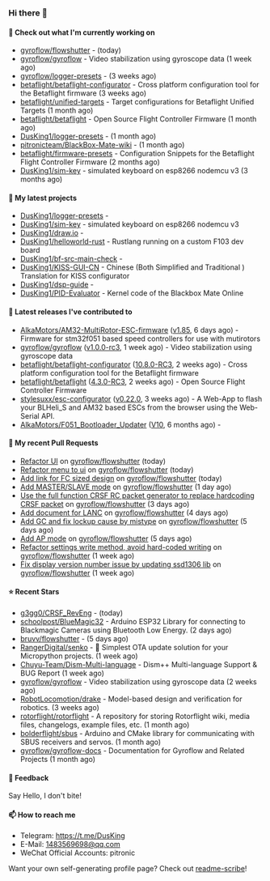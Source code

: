 ### Hi there 👋

#### 👷 Check out what I'm currently working on

- [gyroflow/flowshutter](https://github.com/gyroflow/flowshutter) -  (today)
- [gyroflow/gyroflow](https://github.com/gyroflow/gyroflow) - Video stabilization using gyroscope data (1 week ago)
- [gyroflow/logger-presets](https://github.com/gyroflow/logger-presets) -  (3 weeks ago)
- [betaflight/betaflight-configurator](https://github.com/betaflight/betaflight-configurator) - Cross platform configuration tool for the Betaflight firmware (3 weeks ago)
- [betaflight/unified-targets](https://github.com/betaflight/unified-targets) - Target configurations for Betaflight Unified Targets (1 month ago)
- [betaflight/betaflight](https://github.com/betaflight/betaflight) - Open Source Flight Controller Firmware (1 month ago)
- [DusKing1/logger-presets](https://github.com/DusKing1/logger-presets) -  (1 month ago)
- [pitronicteam/BlackBox-Mate-wiki](https://github.com/pitronicteam/BlackBox-Mate-wiki) -  (1 month ago)
- [betaflight/firmware-presets](https://github.com/betaflight/firmware-presets) - Configuration Snippets for the Betaflight Flight Controller Firmware (2 months ago)
- [DusKing1/sim-key](https://github.com/DusKing1/sim-key) - simulated keyboard on esp8266 nodemcu v3 (3 months ago)

#### 🌱 My latest projects

- [DusKing1/logger-presets](https://github.com/DusKing1/logger-presets) - 
- [DusKing1/sim-key](https://github.com/DusKing1/sim-key) - simulated keyboard on esp8266 nodemcu v3
- [DusKing1/draw.io](https://github.com/DusKing1/draw.io) - 
- [DusKing1/helloworld-rust](https://github.com/DusKing1/helloworld-rust) - Rustlang running on a custom F103 dev board
- [DusKing1/bf-src-main-check](https://github.com/DusKing1/bf-src-main-check) - 
- [DusKing1/KISS-GUI-CN](https://github.com/DusKing1/KISS-GUI-CN) - Chinese (Both Simplified and Traditional ) Translation for KISS configurator
- [DusKing1/dsp-guide](https://github.com/DusKing1/dsp-guide) - 
- [DusKing1/PID-Evaluator](https://github.com/DusKing1/PID-Evaluator) - Kernel code of the Blackbox Mate Online

#### 🔭 Latest releases I've contributed to

- [AlkaMotors/AM32-MultiRotor-ESC-firmware](https://github.com/AlkaMotors/AM32-MultiRotor-ESC-firmware) ([v1.85](https://github.com/AlkaMotors/AM32-MultiRotor-ESC-firmware/releases/tag/v1.85), 6 days ago) - Firmware for stm32f051 based speed controllers for use with mutirotors
- [gyroflow/gyroflow](https://github.com/gyroflow/gyroflow) ([v1.0.0-rc3](https://github.com/gyroflow/gyroflow/releases/tag/v1.0.0-rc3), 1 week ago) - Video stabilization using gyroscope data
- [betaflight/betaflight-configurator](https://github.com/betaflight/betaflight-configurator) ([10.8.0-RC3](https://github.com/betaflight/betaflight-configurator/releases/tag/10.8.0-RC3), 2 weeks ago) - Cross platform configuration tool for the Betaflight firmware
- [betaflight/betaflight](https://github.com/betaflight/betaflight) ([4.3.0-RC3](https://github.com/betaflight/betaflight/releases/tag/4.3.0-RC3), 2 weeks ago) - Open Source Flight Controller Firmware
- [stylesuxx/esc-configurator](https://github.com/stylesuxx/esc-configurator) ([v0.22.0](https://github.com/stylesuxx/esc-configurator/releases/tag/v0.22.0), 3 weeks ago) - A Web-App to flash your BLHeli_S and AM32 based ESCs from the browser using the Web-Serial API.
- [AlkaMotors/F051_Bootloader_Updater](https://github.com/AlkaMotors/F051_Bootloader_Updater) ([V10](https://github.com/AlkaMotors/F051_Bootloader_Updater/releases/tag/V10), 6 months ago) - 

#### 🔨 My recent Pull Requests

- [Refactor UI](https://github.com/gyroflow/flowshutter/pull/35) on [gyroflow/flowshutter](https://github.com/gyroflow/flowshutter) (today)
- [Refactor menu to ui](https://github.com/gyroflow/flowshutter/pull/34) on [gyroflow/flowshutter](https://github.com/gyroflow/flowshutter) (today)
- [Add link for FC sized design](https://github.com/gyroflow/flowshutter/pull/33) on [gyroflow/flowshutter](https://github.com/gyroflow/flowshutter) (today)
- [Add MASTER/SLAVE mode](https://github.com/gyroflow/flowshutter/pull/32) on [gyroflow/flowshutter](https://github.com/gyroflow/flowshutter) (1 day ago)
- [Use the full function CRSF RC packet generator to replace hardcoding CRSF packet](https://github.com/gyroflow/flowshutter/pull/31) on [gyroflow/flowshutter](https://github.com/gyroflow/flowshutter) (3 days ago)
- [Add document for LANC](https://github.com/gyroflow/flowshutter/pull/30) on [gyroflow/flowshutter](https://github.com/gyroflow/flowshutter) (4 days ago)
- [Add GC and fix lockup cause by mistype](https://github.com/gyroflow/flowshutter/pull/29) on [gyroflow/flowshutter](https://github.com/gyroflow/flowshutter) (5 days ago)
- [Add AP mode](https://github.com/gyroflow/flowshutter/pull/28) on [gyroflow/flowshutter](https://github.com/gyroflow/flowshutter) (5 days ago)
- [Refactor settings write method, avoid hard-coded writing](https://github.com/gyroflow/flowshutter/pull/25) on [gyroflow/flowshutter](https://github.com/gyroflow/flowshutter) (1 week ago)
- [Fix display version number issue by updating ssd1306 lib](https://github.com/gyroflow/flowshutter/pull/24) on [gyroflow/flowshutter](https://github.com/gyroflow/flowshutter) (1 week ago)

#### ⭐ Recent Stars

- [g3gg0/CRSF_RevEng](https://github.com/g3gg0/CRSF_RevEng) -  (today)
- [schoolpost/BlueMagic32](https://github.com/schoolpost/BlueMagic32) - Arduino ESP32 Library for connecting to Blackmagic Cameras using Bluetooth Low Energy.  (2 days ago)
- [bruvv/flowshutter](https://github.com/bruvv/flowshutter) -  (5 days ago)
- [RangerDigital/senko](https://github.com/RangerDigital/senko) - 🦊 Simplest OTA update solution for your Micropython projects. (1 week ago)
- [Chuyu-Team/Dism-Multi-language](https://github.com/Chuyu-Team/Dism-Multi-language) - Dism&#43;&#43; Multi-language Support &amp; BUG Report (1 week ago)
- [gyroflow/gyroflow](https://github.com/gyroflow/gyroflow) - Video stabilization using gyroscope data (2 weeks ago)
- [RobotLocomotion/drake](https://github.com/RobotLocomotion/drake) - Model-based design and verification for robotics. (3 weeks ago)
- [rotorflight/rotorflight](https://github.com/rotorflight/rotorflight) - A repository for storing Rotorflight wiki, media files, changelogs, example files, etc. (1 month ago)
- [bolderflight/sbus](https://github.com/bolderflight/sbus) - Arduino and CMake library for communicating with SBUS receivers and servos. (1 month ago)
- [gyroflow/gyroflow-docs](https://github.com/gyroflow/gyroflow-docs) - Documentation for Gyroflow and Related Projects (1 month ago)

#### 💬 Feedback

Say Hello, I don't bite!

#### 📫 How to reach me

- Telegram: https://t.me/DusKing
- E-Mail: 1483569698@qq.com
- WeChat Official Accounts: pitronic

Want your own self-generating profile page? Check out [readme-scribe](https://github.com/muesli/readme-scribe)!
